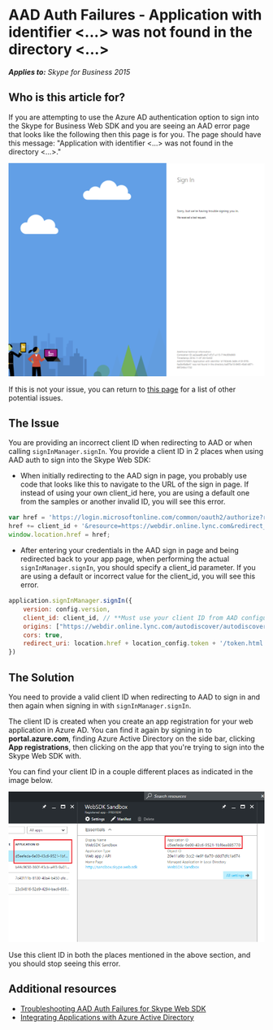 # AAD Auth Failures - Application with identifier <...> was not found in the directory <...>

_**Applies to:** Skype for Business 2015_

## Who is this article for?

If you are attempting to use the Azure AD authentication option to sign into the Skype for Business Web SDK and you are seeing an AAD error page that looks like the following then this page is for you. The page should have this message: "Application with identifier  <...> was not found in the directory <...>."

![Incorrect Client ID](../../../images/troubleshooting/auth/IncorrectClientID.png)

If this is not your issue, you can return to [this page](./AADAuthFailures.md) for a list of other potential issues.
 
## The Issue

You are providing an incorrect client ID when redirecting to AAD or when calling `signInManager.signIn`. You provide a client ID in 2 places when using AAD auth to sign into the Skype Web SDK:

- When initially redirecting to the AAD sign in page, you probably use code that looks like this to navigate to the URL of the sign in page. If instead of using your own client_id here, you are using a default one from the samples or another invalid ID, you will see this error.
``` js
var href = 'https://login.microsoftonline.com/common/oauth2/authorize?response_type=token&client_id=';
href += client_id + '&resource=https://webdir.online.lync.com&redirect_uri=' + window.location.href;
window.location.href = href;
```
- After entering your credentials in the AAD sign in page and being redirected back to your app page, when performing the actual `signInManager.signIn`, you should specify a client_id parameter. If you are using a default or incorrect value for the client_id, you will see this error.
``` js
application.signInManager.signIn({
    version: config.version,
    client_id: client_id, // **Must use your client ID from AAD configuration**
    origins: ["https://webdir.online.lync.com/autodiscover/autodiscoverservice.svc/root"],
    cors: true,
    redirect_uri: location.href + location_config.token + '/token.html'
})
```

## The Solution

You need to provide a valid client ID when redirecting to AAD to sign in and then again when signing in with `signInManager.signIn`.

The client ID is created when you create an app registration for your web application in Azure AD. You can find it again by signing in to **portal.azure.com**, finding Azure Active Directory on the side bar, clicking **App registrations**, then clicking on the app that you're trying to sign into the Skype Web SDK with.

You can find your client ID in a couple different places as indicated in the image below.

![Finding your client ID in the Azure Portal](../../../images/troubleshooting/auth/AADAppRegistrationDetailsEmphasis.png)

Use this client ID in both the places mentioned in the above section, and you should stop seeing this error.

## Additional resources
- [Troubleshooting AAD Auth Failures for Skype Web SDK](./AADAuthFailures.md)
- [Integrating Applications with Azure Active Directory](https://docs.microsoft.com/en-us/azure/active-directory/active-directory-integrating-applications)

